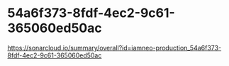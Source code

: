 # 54a6f373-8fdf-4ec2-9c61-365060ed50ac
https://sonarcloud.io/summary/overall?id=iamneo-production_54a6f373-8fdf-4ec2-9c61-365060ed50ac
